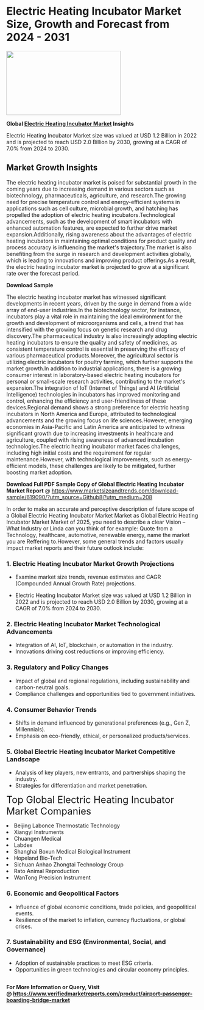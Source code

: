 <H1>Electric Heating Incubator Market Size, Growth and Forecast from 2024 - 2031</H1><img class="aligncenter size-medium wp-image-584254" src="https://thirdeyenews.in/wp-content/uploads/2024/09/Global-Market-Research-300x168.jpeg" alt="" width="300" height="168" /><p><strong>Global&nbsp;<a href="https://www.marketsizeandtrends.com/download-sample/619090/?utm_source=Github8j?utm_medium=208">Electric Heating Incubator Market</a> Insights</strong></p><p>Electric Heating Incubator Market size was valued at USD 1.2 Billion in 2022 and is projected to reach USD 2.0 Billion by 2030, growing at a CAGR of 7.0% from 2024 to 2030.</p><p><h2>Market Growth Insights</h2> <p>The electric heating incubator market is poised for substantial growth in the coming years due to increasing demand in various sectors such as biotechnology, pharmaceuticals, agriculture, and research.The growing need for precise temperature control and energy-efficient systems in applications such as cell culture, microbial growth, and hatching has propelled the adoption of electric heating incubators.Technological advancements, such as the development of smart incubators with enhanced automation features, are expected to further drive market expansion.Additionally, rising awareness about the advantages of electric heating incubators in maintaining optimal conditions for product quality and process accuracy is influencing the market's trajectory.The market is also benefiting from the surge in research and development activities globally, which is leading to innovations and improving product offerings.As a result, the electric heating incubator market is projected to grow at a significant rate over the forecast period.</p> <p><strong>Download Sample</strong></p> <p>The electric heating incubator market has witnessed significant developments in recent years, driven by the surge in demand from a wide array of end-user industries.In the biotechnology sector, for instance, incubators play a vital role in maintaining the ideal environment for the growth and development of microorganisms and cells, a trend that has intensified with the growing focus on genetic research and drug discovery.The pharmaceutical industry is also increasingly adopting electric heating incubators to ensure the quality and safety of medicines, as consistent temperature control is essential in preserving the efficacy of various pharmaceutical products.Moreover, the agricultural sector is utilizing electric incubators for poultry farming, which further supports the market growth.In addition to industrial applications, there is a growing consumer interest in laboratory-based electric heating incubators for personal or small-scale research activities, contributing to the market's expansion.The integration of IoT (Internet of Things) and AI (Artificial Intelligence) technologies in incubators has improved monitoring and control, enhancing the efficiency and user-friendliness of these devices.Regional demand shows a strong preference for electric heating incubators in North America and Europe, attributed to technological advancements and the growing focus on life sciences.However, emerging economies in Asia-Pacific and Latin America are anticipated to witness significant growth due to increasing investments in healthcare and agriculture, coupled with rising awareness of advanced incubation technologies.The electric heating incubator market faces challenges, including high initial costs and the requirement for regular maintenance.However, with technological improvements, such as energy-efficient models, these challenges are likely to be mitigated, further boosting market adoption.<p><span class=""><strong>Download Full PDF Sample Copy of Global Electric Heating Incubator Market Report</strong> @ <a href="https://www.marketsizeandtrends.com/download-sample/619090/?utm_source=Github8j?utm_medium=208" target="_blank">https://www.marketsizeandtrends.com/download-sample/619090/?utm_source=Github8j?utm_medium=208</a></span></p><p>In order to make an accurate and perceptive description of future scope of a Global&nbsp;Electric Heating Incubator Market Market as Global&nbsp;Electric Heating Incubator Market Market of 2025, you need to describe a clear Vision &ndash; What Industry or Linda can you think of for example: Quote from a Technology, healthcare, automotive, renewable energy, name the market you are Reffering to.However, some general trends and factors usually impact market reports and their future outlook include:</p><h3>1.&nbsp;<strong>Electric Heating Incubator Market Growth Projections</strong></h3><ul><li>Examine market size trends, revenue estimates and CAGR (Compounded Annual Growth Rate) projections.</li><li><p>Electric Heating Incubator Market size was valued at USD 1.2 Billion in 2022 and is projected to reach USD 2.0 Billion by 2030, growing at a CAGR of 7.0% from 2024 to 2030.</p></li></ul><h3>2.&nbsp;<strong>Electric Heating Incubator Market Technological Advancements</strong></h3><ul><li>Integration of AI, IoT, blockchain, or automation in the industry.</li><li>Innovations driving cost reductions or improving efficiency.</li></ul><h3>3.&nbsp;<strong>Regulatory and Policy Changes</strong></h3><ul><li>Impact of global and regional regulations, including sustainability and carbon-neutral goals.</li><li>Compliance challenges and opportunities tied to government initiatives.</li></ul><h3>4.&nbsp;<strong>Consumer Behavior Trends</strong></h3><ul><li>Shifts in demand influenced by generational preferences (e.g., Gen Z, Millennials).</li><li>Emphasis on eco-friendly, ethical, or personalized products/services.</li></ul><h3>5.&nbsp;<strong>Global Electric Heating Incubator Market Competitive Landscape</strong></h3><ul><li>Analysis of key players, new entrants, and partnerships shaping the industry.</li><li>Strategies for differentiation and market penetration.</li></ul><p data-pm-slice="1 1 []"><span style="color: inherit; font-family: inherit; font-size: 25px;">Top Global Electric Heating Incubator Market Companies</span></p><div class="" data-test-id=""><p><li>Beijing Labonce Thermostatic Technology</li><li> Xiangyi Instruments</li><li> Chuangen Medical</li><li> Labdex</li><li> Shanghai Boxun Medical Biological Instrument</li><li> Hopeland Bio-Tech</li><li> Sichuan Anhao Zhongtai Technology Group</li><li> Rato Animal Reproduction</li><li> WanTong Precision Instrument</li></p></div><h3>6.&nbsp;<strong>Economic and Geopolitical Factors</strong></h3><ul><li>Influence of global economic conditions, trade policies, and geopolitical events.</li><li>Resilience of the market to inflation, currency fluctuations, or global crises.</li></ul><h3>7.&nbsp;<strong>Sustainability and ESG (Environmental, Social, and Governance)</strong></h3><ul><li>Adoption of sustainable practices to meet ESG criteria.</li><li>Opportunities in green technologies and circular economy principles.</li></ul><h2><strong style="font-size: 14px;">For More Information or Query, Visit @&nbsp;</strong><a style="background-color: #ffffff; font-size: 14px;" href="https://www.marketsizeandtrends.com/report/electric-heating-incubator-market/" target="_blank">https://www.verifiedmarketreports.com/product/airport-passenger-boarding-bridge-market</a></h2>